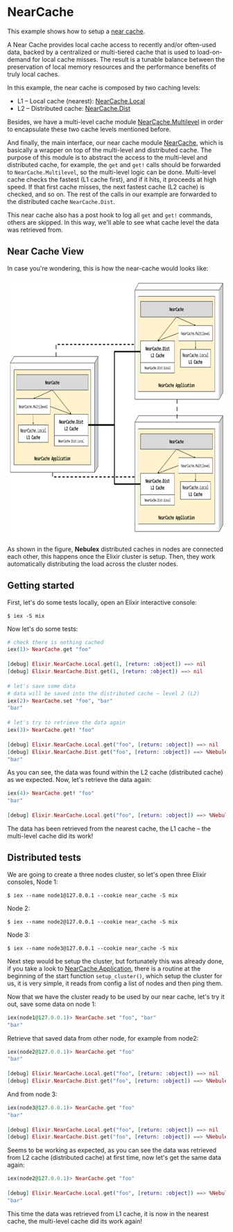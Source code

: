# NearCache

This example shows how to setup a [near cache](https://es.slideshare.net/C0deKhan/distributed-caching-essential-lessons-ts-1402).

A Near Cache provides local cache access to recently and/or often-used data,
backed by a centralized or multi-tiered cache that is used to load-on-demand
for local cache misses. The result is a tunable balance between the preservation
of local memory resources and the performance benefits of truly local caches.

In this example, the near cache is composed by two caching levels:
 - L1 – Local cache (nearest): [NearCache.Local](lib/near_cache/local.ex)
 - L2 – Distributed cache: [NearCache.Dist](lib/near_cache/dist.ex)

Besides, we have a multi-level cache module [NearCache.Multilevel](lib/near_cache/multilevel.ex)
in order to encapsulate these two cache levels mentioned before.

And finally, the main interface, our near cache module [NearCache](lib/near_cache.ex),
which is basically a wrapper on top of the multi-level and distributed cache.
The purpose of this module is to abstract the access to the multi-level and
distributed cache, for example, the `get` and `get!` calls should be forwarded
to `NearCache.Multilevel`, so the multi-level logic can be done. Multi-level
cache checks the fastest (L1 cache first), and if it hits, it proceeds at high
speed. If that first cache misses, the next fastest cache (L2 cache) is checked,
and so on. The rest of the calls in our example are forwarded to the distributed
cache `NearCache.Dist`.

This near cache also has a post hook to log all `get` and `get!` commands, others
are skipped. In this way, we'll able to see what cache level the data was
retrieved from.

## Near Cache View

In case you're wondering, this is how the near-cache would looks like:

<img src="docs/NearCacheExample.png" height="600" width="100%" />

As shown in the figure, **Nebulex** distributed caches in nodes are connected
each other, this happens once the Elixir cluster is setup. Then, they work
automatically distributing the load across the cluster nodes.

## Getting started

First, let's do some tests locally, open an Elixir interactive console:

```
$ iex -S mix
```

Now let's do some tests:

```elixir
# check there is nothing cached
iex(1)> NearCache.get "foo"

[debug] Elixir.NearCache.Local.get(1, [return: :object]) ==> nil
[debug] Elixir.NearCache.Dist.get(1, [return: :object]) ==> nil

# let's save some data
# data will be saved into the distributed cache – level 2 (L2)
iex(2)> NearCache.set "foo", "bar"
"bar"

# let's try to retrieve the data again
iex(3)> NearCache.get! "foo"

[debug] Elixir.NearCache.Local.get("foo", [return: :object]) ==> nil
[debug] Elixir.NearCache.Dist.get("foo", [return: :object]) ==> %Nebulex.Object{key: "foo", ttl: :infinity, value: "bar", version: 1501365069361212000}
"bar"
```

As you can see, the data was found within the L2 cache (distributed cache) as we
expected. Now, let's retrieve the data again:

```elixir
iex(4)> NearCache.get! "foo"
"bar"

[debug] Elixir.NearCache.Local.get("foo", [return: :object]) ==> %Nebulex.Object{key: "foo", ttl: :infinity, value: "bar", version: 1501369202402508000}
```

The data has been retrieved from the nearest cache, the L1 cache – the multi-level
cache did its work!

## Distributed tests

We are going to create a three nodes cluster, so let's open three Elixir consoles,
Node 1:

```
$ iex --name node1@127.0.0.1 --cookie near_cache -S mix
```

Node 2:

```
$ iex --name node2@127.0.0.1 --cookie near_cache -S mix
```

Node 3:

```
$ iex --name node3@127.0.0.1 --cookie near_cache -S mix
```

Next step would be setup the cluster, but fortunately this was already done,
if you take a look to [NearCache.Application](lib/near_cache/application.ex),
there is a routine at the beginning of the start function `setup_cluster()`,
which setup the cluster for us, it is very simple, it reads from config a list
of nodes and then ping them.

Now that we have the cluster ready to be used by our near cache, let's
try it out, save some data on node 1:

```elixir
iex(node1@127.0.0.1)> NearCache.set "foo", "bar"
"bar"
```

Retrieve that saved data from other node, for example from node2:

```elixir
iex(node2@127.0.0.1)> NearCache.get "foo"
"bar"

[debug] Elixir.NearCache.Local.get("foo", [return: :object]) ==> nil
[debug] Elixir.NearCache.Dist.get("foo", [return: :object]) ==> %Nebulex.Object{key: "foo", ttl: :infinity, value: "bar", version: 1501368687029316000}
```

And from node 3:

```elixir
iex(node3@127.0.0.1)> NearCache.get "foo"
"bar"

[debug] Elixir.NearCache.Local.get("foo", [return: :object]) ==> nil
[debug] Elixir.NearCache.Dist.get("foo", [return: :object]) ==> %Nebulex.Object{key: "foo", ttl: :infinity, value: "bar", version: 1501368751793454000}
```

Seems to be working as expected, as you can see the data was retrieved from L2
cache (distributed cache) at first time, now let's get the same data again:

```elixir
iex(node2@127.0.0.1)> NearCache.get "foo"

[debug] Elixir.NearCache.Local.get("foo", [return: :object]) ==> %Nebulex.Object{key: "foo", ttl: :infinity, value: "bar", version: 1501368751802015000}
"bar"
```

This time the data was retrieved from L1 cache, it is now in the nearest cache,
the multi-level cache did its work again!
